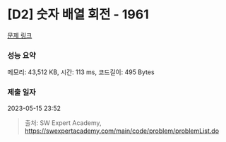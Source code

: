 # [D2] 숫자 배열 회전 - 1961 

[문제 링크](https://swexpertacademy.com/main/code/problem/problemDetail.do?contestProbId=AV5Pq-OKAVYDFAUq) 

### 성능 요약

메모리: 43,512 KB, 시간: 113 ms, 코드길이: 495 Bytes

### 제출 일자

2023-05-15 23:52



> 출처: SW Expert Academy, https://swexpertacademy.com/main/code/problem/problemList.do